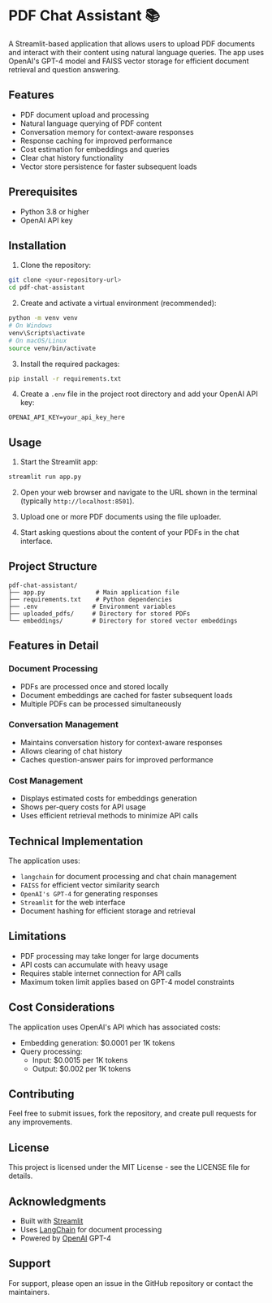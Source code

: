 # PDF Chat Assistant 📚

A Streamlit-based application that allows users to upload PDF documents and interact with their content using natural language queries. The app uses OpenAI's GPT-4 model and FAISS vector storage for efficient document retrieval and question answering.

## Features

-   PDF document upload and processing
-   Natural language querying of PDF content
-   Conversation memory for context-aware responses
-   Response caching for improved performance
-   Cost estimation for embeddings and queries
-   Clear chat history functionality
-   Vector store persistence for faster subsequent loads

## Prerequisites

-   Python 3.8 or higher
-   OpenAI API key

## Installation

1. Clone the repository:

```bash
git clone <your-repository-url>
cd pdf-chat-assistant
```

2. Create and activate a virtual environment (recommended):

```bash
python -m venv venv
# On Windows
venv\Scripts\activate
# On macOS/Linux
source venv/bin/activate
```

3. Install the required packages:

```bash
pip install -r requirements.txt
```

4. Create a `.env` file in the project root directory and add your OpenAI API key:

```
OPENAI_API_KEY=your_api_key_here
```

## Usage

1. Start the Streamlit app:

```bash
streamlit run app.py
```

2. Open your web browser and navigate to the URL shown in the terminal (typically `http://localhost:8501`).

3. Upload one or more PDF documents using the file uploader.

4. Start asking questions about the content of your PDFs in the chat interface.

## Project Structure

```
pdf-chat-assistant/
├── app.py              # Main application file
├── requirements.txt    # Python dependencies
├── .env               # Environment variables
├── uploaded_pdfs/     # Directory for stored PDFs
└── embeddings/        # Directory for stored vector embeddings
```

## Features in Detail

### Document Processing

-   PDFs are processed once and stored locally
-   Document embeddings are cached for faster subsequent loads
-   Multiple PDFs can be processed simultaneously

### Conversation Management

-   Maintains conversation history for context-aware responses
-   Allows clearing of chat history
-   Caches question-answer pairs for improved performance

### Cost Management

-   Displays estimated costs for embeddings generation
-   Shows per-query costs for API usage
-   Uses efficient retrieval methods to minimize API calls

## Technical Implementation

The application uses:

-   `langchain` for document processing and chat chain management
-   `FAISS` for efficient vector similarity search
-   `OpenAI's GPT-4` for generating responses
-   `Streamlit` for the web interface
-   Document hashing for efficient storage and retrieval

## Limitations

-   PDF processing may take longer for large documents
-   API costs can accumulate with heavy usage
-   Requires stable internet connection for API calls
-   Maximum token limit applies based on GPT-4 model constraints

## Cost Considerations

The application uses OpenAI's API which has associated costs:

-   Embedding generation: $0.0001 per 1K tokens
-   Query processing:
    -   Input: $0.0015 per 1K tokens
    -   Output: $0.002 per 1K tokens

## Contributing

Feel free to submit issues, fork the repository, and create pull requests for any improvements.

## License

This project is licensed under the MIT License - see the LICENSE file for details.

## Acknowledgments

-   Built with [Streamlit](https://streamlit.io/)
-   Uses [LangChain](https://python.langchain.com/) for document processing
-   Powered by [OpenAI](https://openai.com/) GPT-4

## Support

For support, please open an issue in the GitHub repository or contact the maintainers.
